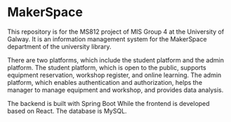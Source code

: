 # MakerSpace
This repository is for the MS812 project of MIS Group 4 at the University of Galway. It is an information management system for the MakerSpace department of the university library. 

There are two platforms, which include the student platform and the admin platform. The student platform, which is open to the public, supports equipment reservation, workshop register, and online learning. The admin platform, which enables authentication and authorization, helps the manager to manage equipment and workshop, and provides data analysis.

The backend is built with Spring Boot While the frontend is developed based on React. The database is MySQL.
